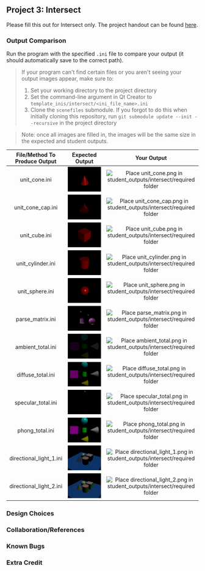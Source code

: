 ## Project 3: Intersect

Please fill this out for Intersect only. The project handout can be found [here](https://cs1230.graphics/projects/ray/1).

### Output Comparison
Run the program with the specified `.ini` file to compare your output (it should automatically save to the correct path).
> If your program can't find certain files or you aren't seeing your output images appear, make sure to:<br/>
> 1. Set your working directory to the project directory
> 2. Set the command-line argument in Qt Creator to `template_inis/intersect/<ini_file_name>.ini`
> 3. Clone the `scenefiles` submodule. If you forgot to do this when initially cloning this repository, run `git submodule update --init --recursive` in the project directory

> Note: once all images are filled in, the images will be the same size in the expected and student outputs.

| File/Method To Produce Output | Expected Output | Your Output |
| :---------------------------------------: | :--------------------------------------------------: | :-------------------------------------------------: |
| unit_cone.ini |  ![](https://raw.githubusercontent.com/BrownCSCI1230/scenefiles/marked/intersect/required_outputs/unit_cone.png) | ![Place unit_cone.png in student_outputs/intersect/required folder](student_outputs/intersect/required/unit_cone.png) |
| unit_cone_cap.ini | ![](https://raw.githubusercontent.com/BrownCSCI1230/scenefiles/marked/intersect/required_outputs/unit_cone_cap.png) | ![Place unit_cone_cap.png in student_outputs/intersect/required folder](student_outputs/intersect/required/unit_cone_cap.png) |
| unit_cube.ini | ![](https://raw.githubusercontent.com/BrownCSCI1230/scenefiles/marked/intersect/required_outputs/unit_cube.png) | ![Place unit_cube.png in student_outputs/intersect/required folder](student_outputs/intersect/required/unit_cube.png) |
| unit_cylinder.ini | ![](https://raw.githubusercontent.com/BrownCSCI1230/scenefiles/marked/intersect/required_outputs/unit_cylinder.png) | ![Place unit_cylinder.png in student_outputs/intersect/required folder](student_outputs/intersect/required/unit_cylinder.png) |
| unit_sphere.ini | ![](https://raw.githubusercontent.com/BrownCSCI1230/scenefiles/marked/intersect/required_outputs/unit_sphere.png) | ![Place unit_sphere.png in student_outputs/intersect/required folder](student_outputs/intersect/required/unit_sphere.png) |
| parse_matrix.ini | ![](https://raw.githubusercontent.com/BrownCSCI1230/scenefiles/marked/intersect/required_outputs/parse_matrix.png) | ![Place parse_matrix.png in student_outputs/intersect/required folder](student_outputs/intersect/required/parse_matrix.png) |
| ambient_total.ini | ![](https://raw.githubusercontent.com/BrownCSCI1230/scenefiles/marked/intersect/required_outputs/ambient_total.png) | ![Place ambient_total.png in student_outputs/intersect/required folder](student_outputs/intersect/required/ambient_total.png) |
| diffuse_total.ini | ![](https://raw.githubusercontent.com/BrownCSCI1230/scenefiles/marked/intersect/required_outputs/diffuse_total.png) | ![Place diffuse_total.png in student_outputs/intersect/required folder](student_outputs/intersect/required/diffuse_total.png) |
| specular_total.ini | ![](https://raw.githubusercontent.com/BrownCSCI1230/scenefiles/marked/intersect/required_outputs/specular_total.png) | ![Place specular_total.png in student_outputs/intersect/required folder](student_outputs/intersect/required/specular_total.png) |
| phong_total.ini | ![](https://raw.githubusercontent.com/BrownCSCI1230/scenefiles/marked/intersect/required_outputs/phong_total.png) | ![Place phong_total.png in student_outputs/intersect/required folder](student_outputs/intersect/required/phong_total.png) |
| directional_light_1.ini | ![](https://raw.githubusercontent.com/BrownCSCI1230/scenefiles/marked/intersect/required_outputs/directional_light_1.png) | ![Place directional_light_1.png in student_outputs/intersect/required folder](student_outputs/intersect/required/directional_light_1.png) |
| directional_light_2.ini | ![](https://raw.githubusercontent.com/BrownCSCI1230/scenefiles/marked/intersect/required_outputs/directional_light_2.png) | ![Place directional_light_2.png in student_outputs/intersect/required folder](student_outputs/intersect/required/directional_light_2.png) |

### Design Choices

### Collaboration/References

### Known Bugs

### Extra Credit
